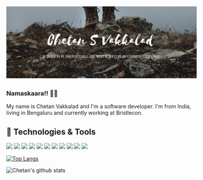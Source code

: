 # ![chetan vakkalad header](https://raw.githubusercontent.com/DreamerIn/DreamerIn/main/coverpage-01.png?token=AIELENMMWM6WTAIA5FKR7X27VTPI4)
### Namaskaara!! 🙏🏻 

My name is Chetan Vakkalad and I'm a software developer. I'm from India, living in Bengaluru and currently working at Bristlecon. 

## 🔧 Technologies & Tools
![](https://img.shields.io/badge/OS-Linux-informational?style=flat&logo=linux&logoColor=white&color=2bbc8a)
![](https://img.shields.io/badge/OS-Windows-informational?style=flat&logo=windows&logoColor=white&color=2bbc8a)
![](https://img.shields.io/badge/Editor-Eclipse-informational?style=flat&logo=eclipse&logoColor=white&color=2bbc8a)
![](https://img.shields.io/badge/Code-JavaScript-informational?style=flat&logo=javascript&logoColor=white&color=2bbc8a)
![](https://img.shields.io/badge/Code-Java-informational?style=flat&logo=java&logoColor=white&color=2bbc8a)
![](https://img.shields.io/badge/Code-NodeJS-informational?style=flat&logo=node.js&logoColor=white&color=2bbc8a)
![](https://img.shields.io/badge/Code-PHP-informational?style=flat&logo=php&logoColor=white&color=2bbc8a)
![](https://img.shields.io/badge/Code-React-informational?style=flat&logo=react&logoColor=white&color=2bbc8a)
![](https://img.shields.io/badge/Shell-Bash-informational?style=flat&logo=gnu-bash&logoColor=white&color=2bbc8a)
![](https://img.shields.io/badge/Tools-MySQL-informational?style=flat&logo=mysql&logoColor=white&color=2bbc8a)
![](https://img.shields.io/badge/Tools-MongoDB-informational?style=flat&logo=mongodb&logoColor=white&color=2bbc8a)


[![Top Langs](https://github-readme-stats.vercel.app/api/top-langs/?username=DreamerIn&langs_count=8)](https://github.com/DreamerIn/github-readme-stats)

![Chetan's github stats](https://github-readme-stats.vercel.app/api?username=DreamerIn&show_icons=true&theme=onedark&count_private=true)


